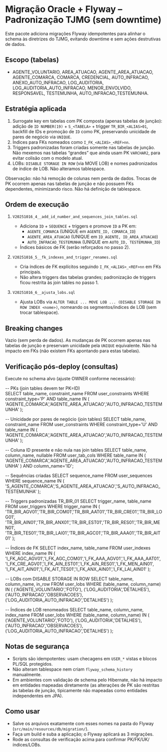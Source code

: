 # Migração Oracle + Flyway – Padronização TJMG (sem downtime)

Este pacote adiciona migrações Flyway idempotentes para alinhar o schema às diretrizes do TJMG, evitando downtime e sem ações destrutivas de dados.

## Escopo (tabelas)
- AGENTE_VOLUNTARIO, AREA_ATUACAO, AGENTE_AREA_ATUACAO, AGENTE_COMARCA, COMARCA, CREDENCIAL, AUTO_INFRACAO, ANEXO_AUTO_INFRACAO, LOG_AUDITORIA, LOG_AUDITORIA_AUTO_INFRACAO, MENOR_ENVOLVIDO, RESPONSAVEL, TESTEMUNHA, AUTO_INFRACAO_TESTEMUNHA.

## Estratégia aplicada
1) Surrogate key em tabelas com PK composta (apenas tabelas de junção): adição de `ID NUMBER(19)` + `S_<TABELA>` + trigger `TR_BIR_<ALIAS>01`, backfill de IDs e promoção de `ID` como PK, preservando unicidade de pares de negócio via `UNIQUE`.
2) Índices para FKs nomeados como `I_FK_<ALIAS>_<REF>nn`.
3) Triggers padronizadas foram criadas somente nas tabelas de junção. Não mexemos nas tabelas “grandes” que ainda usam PK `VARCHAR2`, para evitar colisão com o modelo atual.
4) LOBs: `DISABLE STORAGE IN ROW` (via MOVE LOB) e nomes padronizados de índice de LOB. Não alteramos tablespace.

Observação: não há remoção de colunas nem perda de dados. Trocas de PK ocorrem apenas nas tabelas de junção e não possuem FKs dependentes, minimizando risco. Não há definição de tablespace.

## Ordem de execução
1. `V20251016_4__add_id_number_and_sequences_join_tables.sql`
   - Adiciona `ID` + `SEQUENCE` + triggers e promove `ID` a PK em:
     - `AGENTE_COMARCA` (UNIQUE em `AGENTE_ID, COMARCA_ID`)
     - `AGENTE_AREA_ATUACAO` (UNIQUE em `ID_AGENTE, ID_AREA_ATUACAO`)
     - `AUTO_INFRACAO_TESTEMUNHA` (UNIQUE em `AUTO_ID, TESTEMUNHA_ID`)
   - Índices básicos de FK (serão reforçados no passo 2).

2. `V20251016_5__fk_indexes_and_trigger_renames.sql`
   - Cria índices de FK explícitos seguindo `I_FK_<ALIAS>_<REF>nn` em FKs principais.
   - Não altera triggers das tabelas grandes; padronização de triggers ficou restrita às join tables no passo 1.

3. `V20251016_6__ajusta_lobs.sql`
   - Ajusta LOBs via `ALTER TABLE ... MOVE LOB ... (DISABLE STORAGE IN ROW INDEX <nome>)`, nomeando os segmentos/índices de LOB (sem trocar tablespace).

## Breaking changes
Vazio (sem perda de dados). As mudanças de PK ocorrem apenas nas tabelas de junção e preservam unicidade pela `UNIQUE` equivalente. Não há impacto em FKs (não existem FKs apontando para estas tabelas).

## Verificação pós-deploy (consultas)

Execute no schema alvo (ajuste OWNER conforme necessário):

-- PKs (join tables devem ter PK=ID)  
SELECT table_name, constraint_name FROM user_constraints WHERE constraint_type='P' AND table_name IN (
  'AGENTE_COMARCA','AGENTE_AREA_ATUACAO','AUTO_INFRACAO_TESTEMUNHA'
);

-- Unicidade por pares de negócio (join tables)
SELECT table_name, constraint_name FROM user_constraints WHERE constraint_type='U' AND table_name IN (
  'AGENTE_COMARCA','AGENTE_AREA_ATUACAO','AUTO_INFRACAO_TESTEMUNHA'
);

-- Coluna ID presente e não nula nas join tables
SELECT table_name, column_name, nullable FROM user_tab_cols WHERE table_name IN (
  'AGENTE_COMARCA','AGENTE_AREA_ATUACAO','AUTO_INFRACAO_TESTEMUNHA'
) AND column_name='ID';

-- Sequências criadas
SELECT sequence_name FROM user_sequences WHERE sequence_name IN (
  'S_AGENTE_COMARCA','S_AGENTE_AREA_ATUACAO','S_AUTO_INFRACAO_TESTEMUNHA'
);

-- Triggers padronizadas TR_BIR_<ALIAS>01
SELECT trigger_name, table_name FROM user_triggers WHERE trigger_name IN (
  'TR_BIR_AGV01','TR_BIR_COM01','TR_BIR_AAT01','TR_BIR_CRE01','TR_BIR_LOG01',
  'TR_BIR_AIN01','TR_BIR_ANX01','TR_BIR_EST01','TR_BIR_RES01','TR_BIR_MEN01',
  'TR_BIR_TES01','TR_BIR_LAI01','TR_BIR_AGC01','TR_BIR_AAA01','TR_BIR_AIT01'
);

-- Índices de FK
SELECT index_name, table_name FROM user_indexes WHERE index_name IN (
  'I_FK_AGC_AGV01','I_FK_AGC_COM01','I_FK_AAA_AGV01','I_FK_AAA_AAT01',
  'I_FK_CRE_AGV01','I_FK_AIN_EST01','I_FK_AIN_RES01','I_FK_MEN_AIN01',
  'I_FK_AIT_AIN01','I_FK_AIT_TES01','I_FK_ANX_AIN01','I_FK_LAI_AIN01'
);

-- LOBs com DISABLE STORAGE IN ROW
SELECT table_name, column_name, in_row FROM user_lobs WHERE (table_name, column_name) IN (
  ('AGENTE_VOLUNTARIO','FOTO'),
  ('LOG_AUDITORIA','DETALHES'),
  ('AUTO_INFRACAO','OBSERVACOES'),
  ('LOG_AUDITORIA_AUTO_INFRACAO','DETALHES')
);

-- Índices de LOB renomeados
SELECT table_name, column_name, index_name FROM user_lobs WHERE (table_name, column_name) IN (
  ('AGENTE_VOLUNTARIO','FOTO'),
  ('LOG_AUDITORIA','DETALHES'),
  ('AUTO_INFRACAO','OBSERVACOES'),
  ('LOG_AUDITORIA_AUTO_INFRACAO','DETALHES')
);

## Notas de segurança
- Scripts são idempotentes: usam checagens em `USER_*` vistas e blocos PL/SQL protegidos.
- Não alteram tablespace nem criam `flyway_schema_history` manualmente.
- Em ambientes com validação de schema pelo Hibernate, não há impacto em entidades mapeadas diretamente (as alterações de PK são restritas às tabelas de junção, tipicamente não mapeadas como entidades independentes em JPA).

## Como usar
- Salve os arquivos exatamente com esses nomes na pasta do Flyway (`src/main/resources/db/migration/`).
- Faça um build e suba a aplicação; o Flyway aplicará as 3 migrações.
- Rode as consultas de verificação acima para confirmar PK/FK/UK/índices/LOBs.
